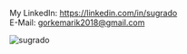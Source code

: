 <p align="left">
My LinkedIn: <a href="https://linkedin.com/in/sugrado" target="blank">https://linkedin.com/in/sugrado</a><br>
E-Mail:  <a href = "mailto:gorkemarik2018@gmail.com">gorkemarik2018@gmail.com</a><br>
</p>

<img align="center" src="https://github-readme-stats.vercel.app/api/top-langs/?username=sugrado&layout=compact&theme=dark" alt="sugrado" />
